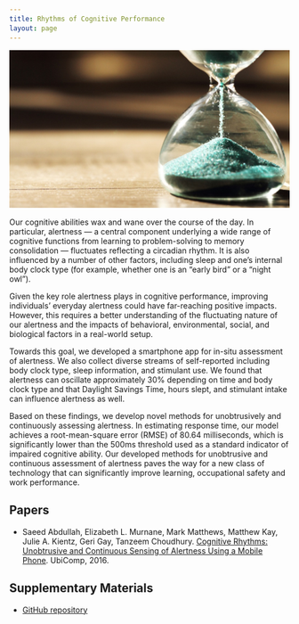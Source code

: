 ```yaml
---
title: Rhythms of Cognitive Performance
layout: page
---
```


<div class="row">
    <div class="col-md-12">
        <div class="col-xs-offset-1 col-md-10">
            <img src="/files/images/cognitive-rhythm.jpg"/>
        </div>
    </div>
</div>


Our cognitive abilities wax and wane over the course of the day. In particular,
alertness — a central component underlying a wide range of cognitive functions
from learning to problem-solving to memory consolidation — fluctuates
reflecting a circadian rhythm. It is also influenced by a number of other
factors, including sleep and one’s internal body clock type (for example,
whether one is an “early bird” or a “night owl”).

Given the key role alertness plays in cognitive performance, improving
individuals’ everyday alertness could have far-reaching positive impacts.
However, this requires a better understanding of the fluctuating nature of
our alertness and the impacts of behavioral, environmental, social, and
biological factors in a real-world setup.

Towards this goal, we developed a smartphone app for in-situ assessment of
alertness. We also collect diverse streams of self-reported including body
clock type, sleep information, and stimulant use. We found that alertness can
oscillate approximately 30% depending on time and body clock type and that
Daylight Savings Time, hours slept, and stimulant intake can influence
alertness as well.

Based on these findings, we develop novel methods for
unobtrusively and continuously assessing alertness. In estimating response
time, our model achieves a root-mean-square error (RMSE) of 80.64 milliseconds,
which is significantly lower than the 500ms threshold used as a standard
indicator of impaired cognitive ability. Our developed methods for unobtrusive
and continuous assessment of alertness paves the way for a new class of
technology that can significantly improve learning, occupational safety and
work performance.


## Papers ##
* Saeed Abdullah, Elizabeth L. Murnane, Mark Matthews, Matthew Kay, Julie A.
Kientz, Geri Gay, Tanzeem Choudhury.
[Cognitive Rhythms: Unobtrusive and Continuous Sensing of Alertness Using a Mobile Phone](http://dx.doi.org/10.1145/2971648.2971712). UbiComp, 2016.

## Supplementary Materials ##
* [GitHub repository](https://github.com/saeed-abdullah/alertness-ubicomp-2016)
